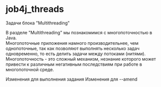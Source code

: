 # job4j_threads
Задачи блока "Multithreading"

В разделе "Multithreading" мы познакомимся с многопоточностью в Java.  
Многопоточные приложения намного производительнее, чем однопоточные, так как позволяют 
выполнять несколько задач одновременно, то есть делить задачи между потоками (нитями).  
Многопоточность - это сложный механизм, незнание которого может привести к различным 
негативным последствиям при работе в многопоточной среде.

Изменения для выполнения задания
Изменения для --amend
